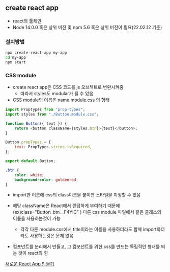 ## create react app

-   react의 툴체인
-   Node 14.0.0 혹은 상위 버전 및 npm 5.6 혹은 상위 버전이 필요(22.02.12 기준)

### 설치방법

```bash
npx create-react-app my-app
cd my-app
npm start
```

### CSS module

-   create react app은 CSS 코드를 js 오브젝트로 변환시켜줌
    -   따라서 styles도 modular가 될 수 있음
-   CSS module의 이름은 name.module.css 의 형태

```js
import PropTypes from "prop-types";
import styles from "./Button.module.css";

function Button({ text }) {
    return <button className={styles.btn}>{text}</button>;
}

Button.propTypes = {
    text: PropTypes.string.isRequired,
};

export default Button;
```

```css
.btn {
    color: white;
    background-color: goldenrod;
}
```

-   import한 이름에 css의 class이름을 붙이면 스타일을 지정할 수 있음
-   해당 className은 React에서 랜덤하게 부여하기 때문에(ex)class="Button_btn\_\_F4YlC" ) 다른 css module 파일에서 같은 클래스의 이름을 사용하는것이 가능
    -   각각 다른 module.css에서 title이라는 이름을 사용하더라도 함께 import하더라도 사용하는것은 문제 없음

-   컴포넌트를 분리해서 만들고, 그 컴포넌트를 위한 css를 만드는 독립적인 형태를 띄는 것이 react의 힘

[새로운 React App 만들기](https://ko.reactjs.org/docs/create-a-new-react-app.html)
